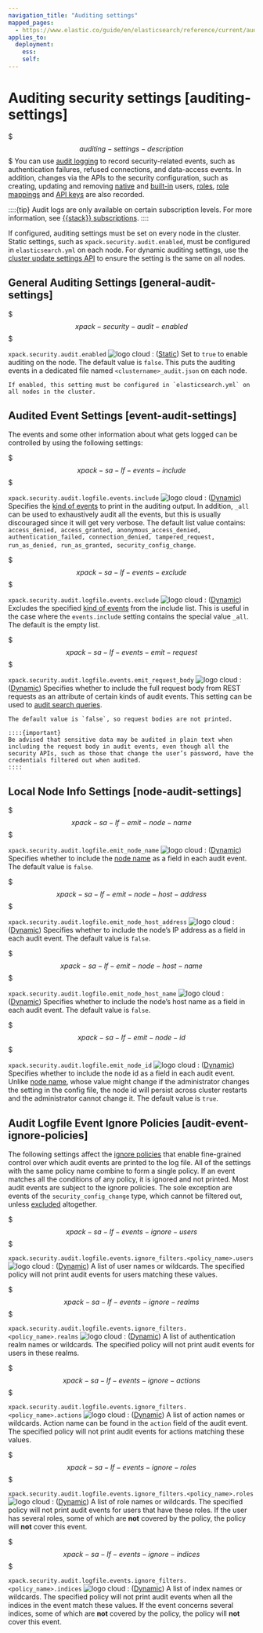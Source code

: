 ```yaml
---
navigation_title: "Auditing settings"
mapped_pages:
  - https://www.elastic.co/guide/en/elasticsearch/reference/current/auditing-settings.html
applies_to:
  deployment:
    ess:
    self:
---
```


# Auditing security settings [auditing-settings]


$$$auditing-settings-description$$$
You can use [audit logging](docs-content://deploy-manage/monitor/logging-configuration/enabling-audit-logs.md) to record security-related events, such as authentication failures, refused connections, and data-access events. In addition, changes via the APIs to the security configuration, such as creating, updating and removing [native](docs-content://deploy-manage/users-roles/cluster-or-deployment-auth/native.md) and [built-in](docs-content://deploy-manage/users-roles/cluster-or-deployment-auth/built-in-users.md) users, [roles](https://www.elastic.co/docs/api/doc/elasticsearch/operation/operation-security-put-role), [role mappings](https://www.elastic.co/docs/api/doc/elasticsearch/operation/operation-security-put-role-mapping) and [API keys](https://www.elastic.co/docs/api/doc/elasticsearch/operation/operation-security-create-api-key) are also recorded.

::::{tip}
Audit logs are only available on certain subscription levels. For more information, see [{{stack}} subscriptions](https://www.elastic.co/subscriptions).
::::

If configured, auditing settings must be set on every node in the cluster. Static settings, such as `xpack.security.audit.enabled`, must be configured in `elasticsearch.yml` on each node. For dynamic auditing settings, use the [cluster update settings API](https://www.elastic.co/docs/api/doc/elasticsearch/operation/operation-cluster-put-settings) to ensure the setting is the same on all nodes.

## General Auditing Settings [general-audit-settings]

$$$xpack-security-audit-enabled$$$

`xpack.security.audit.enabled` ![logo cloud](https://doc-icons.s3.us-east-2.amazonaws.com/logo_cloud.svg "Supported on {{ess}}")
:   ([Static](docs-content://deploy-manage/deploy/self-managed/configure-elasticsearch.md#static-cluster-setting)) Set to `true` to enable auditing on the node. The default value is `false`. This puts the auditing events in a dedicated file named `<clustername>_audit.json` on each node.

    If enabled, this setting must be configured in `elasticsearch.yml` on all nodes in the cluster.



## Audited Event Settings [event-audit-settings]

The events and some other information about what gets logged can be controlled by using the following settings:

$$$xpack-sa-lf-events-include$$$

`xpack.security.audit.logfile.events.include` ![logo cloud](https://doc-icons.s3.us-east-2.amazonaws.com/logo_cloud.svg "Supported on {{ess}}")
:   ([Dynamic](docs-content://deploy-manage/deploy/self-managed/configure-elasticsearch.md#dynamic-cluster-setting)) Specifies the [kind of events](/reference/elasticsearch/elasticsearch-audit-events.md) to print in the auditing output. In addition, `_all` can be used to exhaustively audit all the events, but this is usually discouraged since it will get very verbose. The default list value contains: `access_denied, access_granted, anonymous_access_denied, authentication_failed, connection_denied, tampered_request, run_as_denied, run_as_granted, security_config_change`.

$$$xpack-sa-lf-events-exclude$$$

`xpack.security.audit.logfile.events.exclude` ![logo cloud](https://doc-icons.s3.us-east-2.amazonaws.com/logo_cloud.svg "Supported on {{ess}}")
:   ([Dynamic](docs-content://deploy-manage/deploy/self-managed/configure-elasticsearch.md#dynamic-cluster-setting)) Excludes the specified [kind of events](/reference/elasticsearch/elasticsearch-audit-events.md) from the include list. This is useful in the case where the `events.include` setting contains the special value `_all`. The default is the empty list.

$$$xpack-sa-lf-events-emit-request$$$

`xpack.security.audit.logfile.events.emit_request_body` ![logo cloud](https://doc-icons.s3.us-east-2.amazonaws.com/logo_cloud.svg "Supported on {{ess}}")
:   ([Dynamic](docs-content://deploy-manage/deploy/self-managed/configure-elasticsearch.md#dynamic-cluster-setting)) Specifies whether to include the full request body from REST requests as an attribute of certain kinds of audit events. This setting can be used to [audit search queries](docs-content://deploy-manage/monitor/logging-configuration/auditing-search-queries.md).

    The default value is `false`, so request bodies are not printed.

    ::::{important}
    Be advised that sensitive data may be audited in plain text when including the request body in audit events, even though all the security APIs, such as those that change the user’s password, have the credentials filtered out when audited.
    ::::



## Local Node Info Settings [node-audit-settings]

$$$xpack-sa-lf-emit-node-name$$$

`xpack.security.audit.logfile.emit_node_name` ![logo cloud](https://doc-icons.s3.us-east-2.amazonaws.com/logo_cloud.svg "Supported on {{ess}}")
:   ([Dynamic](docs-content://deploy-manage/deploy/self-managed/configure-elasticsearch.md#dynamic-cluster-setting)) Specifies whether to include the [node name](docs-content://deploy-manage/deploy/self-managed/important-settings-configuration.md#node-name) as a field in each audit event. The default value is `false`.

$$$xpack-sa-lf-emit-node-host-address$$$

`xpack.security.audit.logfile.emit_node_host_address` ![logo cloud](https://doc-icons.s3.us-east-2.amazonaws.com/logo_cloud.svg "Supported on {{ess}}")
:   ([Dynamic](docs-content://deploy-manage/deploy/self-managed/configure-elasticsearch.md#dynamic-cluster-setting)) Specifies whether to include the node’s IP address as a field in each audit event. The default value is `false`.

$$$xpack-sa-lf-emit-node-host-name$$$

`xpack.security.audit.logfile.emit_node_host_name` ![logo cloud](https://doc-icons.s3.us-east-2.amazonaws.com/logo_cloud.svg "Supported on {{ess}}")
:   ([Dynamic](docs-content://deploy-manage/deploy/self-managed/configure-elasticsearch.md#dynamic-cluster-setting)) Specifies whether to include the node’s host name as a field in each audit event. The default value is `false`.

$$$xpack-sa-lf-emit-node-id$$$

`xpack.security.audit.logfile.emit_node_id` ![logo cloud](https://doc-icons.s3.us-east-2.amazonaws.com/logo_cloud.svg "Supported on {{ess}}")
:   ([Dynamic](docs-content://deploy-manage/deploy/self-managed/configure-elasticsearch.md#dynamic-cluster-setting)) Specifies whether to include the node id as a field in each audit event. Unlike [node name](docs-content://deploy-manage/deploy/self-managed/important-settings-configuration.md#node-name), whose value might change if the administrator changes the setting in the config file, the node id will persist across cluster restarts and the administrator cannot change it. The default value is `true`.


## Audit Logfile Event Ignore Policies [audit-event-ignore-policies]

The following settings affect the [ignore policies](docs-content://deploy-manage/monitor/logging-configuration/logfile-audit-events-ignore-policies.md) that enable fine-grained control over which audit events are printed to the log file. All of the settings with the same policy name combine to form a single policy. If an event matches all the conditions of any policy, it is ignored and not printed. Most audit events are subject to the ignore policies. The sole exception are events of the `security_config_change` type, which cannot be filtered out, unless [excluded](#xpack-sa-lf-events-exclude) altogether.

$$$xpack-sa-lf-events-ignore-users$$$

`xpack.security.audit.logfile.events.ignore_filters.<policy_name>.users` ![logo cloud](https://doc-icons.s3.us-east-2.amazonaws.com/logo_cloud.svg "Supported on {{ess}}")
:   ([Dynamic](docs-content://deploy-manage/deploy/self-managed/configure-elasticsearch.md#dynamic-cluster-setting)) A list of user names or wildcards. The specified policy will not print audit events for users matching these values.

$$$xpack-sa-lf-events-ignore-realms$$$

`xpack.security.audit.logfile.events.ignore_filters.<policy_name>.realms` ![logo cloud](https://doc-icons.s3.us-east-2.amazonaws.com/logo_cloud.svg "Supported on {{ess}}")
:   ([Dynamic](docs-content://deploy-manage/deploy/self-managed/configure-elasticsearch.md#dynamic-cluster-setting)) A list of authentication realm names or wildcards. The specified policy will not print audit events for users in these realms.

$$$xpack-sa-lf-events-ignore-actions$$$

`xpack.security.audit.logfile.events.ignore_filters.<policy_name>.actions` ![logo cloud](https://doc-icons.s3.us-east-2.amazonaws.com/logo_cloud.svg "Supported on {{ess}}")
:   ([Dynamic](docs-content://deploy-manage/deploy/self-managed/configure-elasticsearch.md#dynamic-cluster-setting)) A list of action names or wildcards. Action name can be found in the `action` field of the audit event. The specified policy will not print audit events for actions matching these values.

$$$xpack-sa-lf-events-ignore-roles$$$

`xpack.security.audit.logfile.events.ignore_filters.<policy_name>.roles` ![logo cloud](https://doc-icons.s3.us-east-2.amazonaws.com/logo_cloud.svg "Supported on {{ess}}")
:   ([Dynamic](docs-content://deploy-manage/deploy/self-managed/configure-elasticsearch.md#dynamic-cluster-setting)) A list of role names or wildcards. The specified policy will not print audit events for users that have these roles. If the user has several roles, some of which are **not** covered by the policy, the policy will **not** cover this event.

$$$xpack-sa-lf-events-ignore-indices$$$

`xpack.security.audit.logfile.events.ignore_filters.<policy_name>.indices` ![logo cloud](https://doc-icons.s3.us-east-2.amazonaws.com/logo_cloud.svg "Supported on {{ess}}")
:   ([Dynamic](docs-content://deploy-manage/deploy/self-managed/configure-elasticsearch.md#dynamic-cluster-setting)) A list of index names or wildcards. The specified policy will not print audit events when all the indices in the event match these values. If the event concerns several indices, some of which are **not** covered by the policy, the policy will **not** cover this event.


